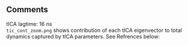 ## Comments

tICA lagtime: 16 ns
</br >
`tic_cont_zoom.png` shows contribution of each tICA eigenvector to total dynamics captured by tICA parameters. See Refrences below:

